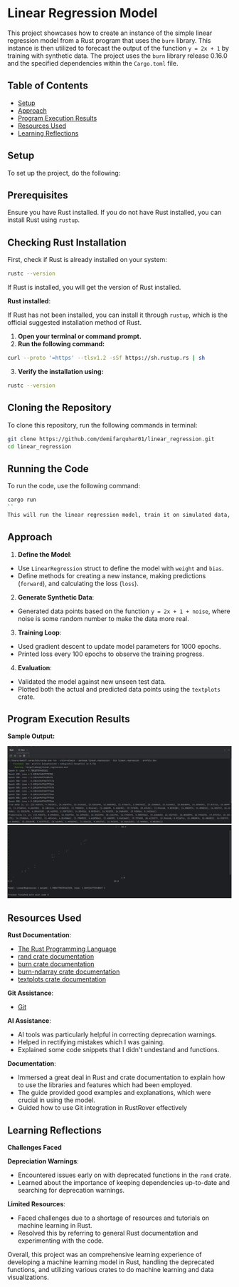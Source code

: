 # Linear Regression Model
This project showcases how to create an instance of the simple linear regression model from a Rust program that uses the `burn` library. This instance is then utilized to forecast the output of the function `y = 2x + 1` by training with synthetic data. The project uses the `burn` library release 0.16.0 and the specified dependencies within the `Cargo.toml` file.

## Table of Contents
- [Setup](#setup)
- [Approach](#approach)
- [Program Execution Results](#program-execution-results)
- [Resources Used](#resources-used)
- [Learning Reflections](#learning-reflections)

## Setup
To set up the project, do the following:
## Prerequisites
Ensure you have Rust installed. If you do not have Rust installed, you can install Rust using `rustup`.

## Checking Rust Installation

First, check if Rust is already installed on your system:
```sh
rustc --version
```
If Rust is installed, you will get the version of Rust installed.
    
**Rust installed**:

If Rust has not been installed, you can install it through `rustup`, which is the official suggested installation method of Rust.

1.  **Open your terminal or command prompt.**
2.  **Run the following command:**
```sh
curl --proto '=https' --tlsv1.2 -sSf https://sh.rustup.rs | sh
```
3.  **Verify the installation using:**
 ```sh
 rustc --version
```
## Cloning the Repository

To clone this repository, run the following commands in terminal:

   ```sh
   git clone https://github.com/demifarquhar01/linear_regression.git
   cd linear_regression
   ```

## Running the Code
To run the code, use the following command:
```sh
cargo run
``
This will run the linear regression model, train it on simulated data, and print out the results, including the loss values, final model parameters, and a plot of the true and predicted data points.
  ```

## Approach
1. **Define the Model**:
  - Use `LinearRegression` struct to define the model with `weight` and `bias`.
  - Define methods for creating a new instance, making predictions (`forward`), and calculating the loss (`loss`).

2. **Generate Synthetic Data**:
 - Generated data points based on the function `y = 2x + 1 + noise`, where noise is some random number to make the data more real.
   
3. **Training Loop**:
  - Used gradient descent to update model parameters for 1000 epochs.
  - Printed loss every 100 epochs to observe the training progress.

4. **Evaluation**:
  - Validated the model against new unseen test data.
  - Plotted both the actual and predicted data points using the `textplots` crate.
  
  ## Program Execution Results
  **Sample Output:**
  
 ![image_alt](https://github.com/demifarquhar01/linear_regression/blob/98278736b0189882c564552e87713fc475e682e2/output1.png)
 ![image_alt](https://github.com/demifarquhar01/linear_regression/blob/98278736b0189882c564552e87713fc475e682e2/output2.png)

  
  ## Resources Used
  **Rust Documentation**:
  - [The Rust Programming Language](https://doc.rust-lang.org/book/)
  - [rand crate documentation](https://docs.rs/rand/latest/rand/)
  - [burn crate documentation](https://docs.rs/burn/latest/burn/)
  - [burn-ndarray crate documentation](https://docs.rs/burn-ndarray/latest/burn_ndarray/)
  - [textplots crate documentation](https://docs.rs/textplots/latest/textplots/)

**Git Assistance**:
- [Git](https://www.jetbrains.com/help/rust/using-git-integration.html)

**AI Assistance**:
  - AI tools was particularly helpful in correcting deprecation warnings.
  - Helped in rectifying mistakes which I was gaining.
  - Explained some code snippets that I didn't undestand and functions.
    
**Documentation**:
  - Immersed a great deal in Rust and crate documentation to explain how to use the libraries and features which had been employed.
  - The guide provided good examples and explanations, which were crucial in using the model.
  - Guided how to use Git integration in RustRover effectively

## Learning Reflections

**Challenges Faced**

**Depreciation Warnings**:
 - Encountered issues early on with deprecated functions in the `rand` crate.
 - Learned about the importance of keeping dependencies up-to-date and searching for deprecation warnings.

**Limited Resources**:
 - Faced challenges due to a shortage of resources and tutorials on machine learning in Rust.
 - Resolved this by referring to general Rust documentation and experimenting with the code.

Overall, this project was an comprehensive learning experience of developing a machine learning model in Rust, handling the deprecated functions, and utilizing various crates to do machine learning and data visualizations.

